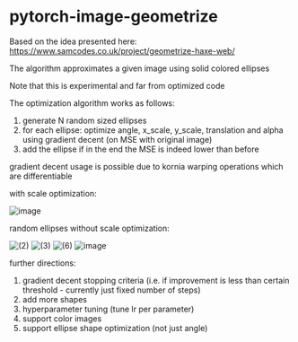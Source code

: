 # pytorch-image-geometrize

Based on the idea presented here: https://www.samcodes.co.uk/project/geometrize-haxe-web/

The algorithm approximates a given image using solid colored ellipses

Note that this is experimental and far from optimized code

The optimization algorithm works as follows:
1. generate N random sized ellipses
2. for each ellipse: optimize angle, x_scale, y_scale, translation and alpha using gradient decent (on MSE with original image)
3. add the ellipse if in the end the MSE is indeed lower than before

gradient decent usage is possible due to kornia warping operations which are differentiable

with scale optimization:

![image](https://user-images.githubusercontent.com/46653045/177036059-fe9bd7bb-159e-4486-9e3d-cc1fe8edaddf.png)

random ellipses without scale optimization:

![(2)](https://user-images.githubusercontent.com/46653045/177013188-989a8e19-d156-442c-befa-2705d8b19ca6.png)
![(3)](https://user-images.githubusercontent.com/46653045/177013190-37660699-ae43-4d55-a4a8-512a998eb88a.png)
![(6)](https://user-images.githubusercontent.com/46653045/177013191-35dcecfd-a513-4004-82a3-94edbf246408.png)
![image](https://user-images.githubusercontent.com/46653045/177024807-8ab9b936-cfb7-46a7-a73e-e23b16aea35f.png)

further directions:
1. gradient decent stopping criteria (i.e. if improvement is less than certain threshold - currently just fixed number of steps)
2. add more shapes
3. hyperparameter tuning (tune lr per parameter)
4. support color images
5. support ellipse shape optimization (not just angle)
